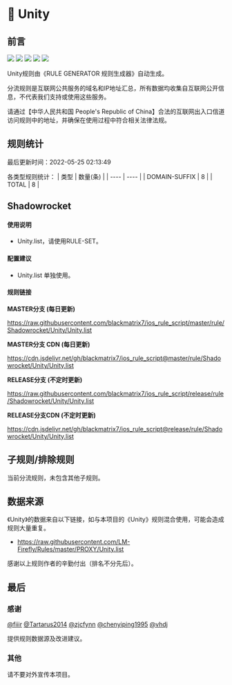 # 🧸 Unity

## 前言

![](https://shields.io/badge/-移除重复规则-ff69b4) ![](https://shields.io/badge/-DOMAIN与DOMAIN--SUFFIX合并-green) ![](https://shields.io/badge/-DOMAIN--SUFFIX间合并-critical) ![](https://shields.io/badge/-DOMAIN--SUFFIX与DOMAIN--KEYWORD合并-blue) ![](https://shields.io/badge/-IP--CIDR(6)合并-blueviolet) 

Unity规则由《RULE GENERATOR 规则生成器》自动生成。

分流规则是互联网公共服务的域名和IP地址汇总，所有数据均收集自互联网公开信息，不代表我们支持或使用这些服务。

请通过【中华人民共和国 People's Republic of China】合法的互联网出入口信道访问规则中的地址，并确保在使用过程中符合相关法律法规。

## 规则统计

最后更新时间：2022-05-25 02:13:49

各类型规则统计：
| 类型 | 数量(条)  | 
| ---- | ----  |
| DOMAIN-SUFFIX | 8  | 
| TOTAL | 8  | 


## Shadowrocket 

#### 使用说明
- Unity.list，请使用RULE-SET。

#### 配置建议
- Unity.list 单独使用。

#### 规则链接
**MASTER分支 (每日更新)**

https://raw.githubusercontent.com/blackmatrix7/ios_rule_script/master/rule/Shadowrocket/Unity/Unity.list

**MASTER分支 CDN (每日更新)**

https://cdn.jsdelivr.net/gh/blackmatrix7/ios_rule_script@master/rule/Shadowrocket/Unity/Unity.list

**RELEASE分支 (不定时更新)**

https://raw.githubusercontent.com/blackmatrix7/ios_rule_script/release/rule/Shadowrocket/Unity/Unity.list

**RELEASE分支CDN (不定时更新)**

https://cdn.jsdelivr.net/gh/blackmatrix7/ios_rule_script@release/rule/Shadowrocket/Unity/Unity.list

## 子规则/排除规则


当前分流规则，未包含其他子规则。

## 数据来源

《Unity》的数据来自以下链接，如与本项目的《Unity》规则混合使用，可能会造成规则大量重复。

- https://raw.githubusercontent.com/LM-Firefly/Rules/master/PROXY/Unity.list


感谢以上规则作者的辛勤付出（排名不分先后）。

## 最后

### 感谢

[@fiiir](https://github.com/fiiir) [@Tartarus2014](https://github.com/Tartarus2014) [@zjcfynn](https://github.com/zjcfynn) [@chenyiping1995](https://github.com/chenyiping1995) [@vhdj](https://github.com/vhdj)

提供规则数据源及改进建议。

### 其他

请不要对外宣传本项目。